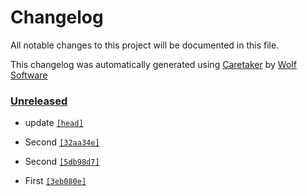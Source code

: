 # Changelog

All notable changes to this project will be documented in this file.


This changelog was automatically generated using [Caretaker](https://github.com/DevelopersToolbox/caretaker) by [Wolf Software](https://github.com/WolfSoftware)

### [Unreleased](https://github.com/DockerToolbox/alpine-bash/commits/master)

- update [`[head]`](https://github.com/DockerToolbox/alpine-bash/commit/)

- Second [`[32aa34e]`](https://github.com/DockerToolbox/alpine-bash/commit/32aa34e9e30caf148c8314a61ee827c4d380cc87)

- Second [`[5db98d7]`](https://github.com/DockerToolbox/alpine-bash/commit/5db98d750696c444c978829348596c6e40b4c19f)

- First [`[3eb080e]`](https://github.com/DockerToolbox/alpine-bash/commit/3eb080efe10df8e3f01c1d270eca66fde179300a)

